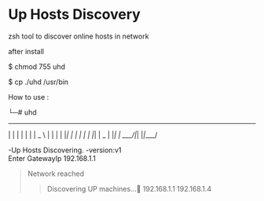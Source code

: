 # Up Hosts Discovery
zsh tool to discover online hosts in network

after install

$ chmod 755 uhd

$ cp ./uhd /usr/bin

How to use :


└─# uhd                                                                   
 _   _ _   _ ____  
| | | | | | |  _ \ 
| | | | |_| | | | |
| |_| |  _  | |_| |
 \___/|_| |_|____/ 
                   
-Up Hosts Discovering. 
-version:v1  
Enter GatewayIp
192.168.1.1
>Network reached 
>>Discovering UP machines...🦅
192.168.1.1
192.168.1.4


